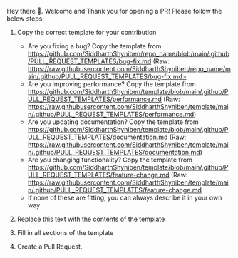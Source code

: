 Hey there :wave:. Welcome and Thank you for opening a PR! Please follow the below steps:

1. Copy the correct template for your contribution
    - Are you fixing a bug? Copy the template from <https://github.com/SiddharthShyniben/repo_name/blob/main/.github/PULL_REQUEST_TEMPLATES/bug-fix.md> (Raw: https://raw.githubusercontent.com/SiddharthShyniben/repo_name/main/.github/PULL_REQUEST_TEMPLATES/bug-fix.md>
    - Are you improving performance? Copy the template from <https://github.com/SiddharthShyniben/template/blob/main/.github/PULL_REQUEST_TEMPLATES/performance.md> (Raw: <https://raw.githubusercontent.com/SiddharthShyniben/template/main/.github/PULL_REQUEST_TEMPLATES/performance.md>)
    - Are you updating documentation? Copy the template from <https://github.com/SiddharthShyniben/template/blob/main/.github/PULL_REQUEST_TEMPLATES/documentation.md> (Raw: <https://raw.githubusercontent.com/SiddharthShyniben/template/main/.github/PULL_REQUEST_TEMPLATES/documentation.md>)
    - Are you changing functionality? Copy the template from <https://github.com/SiddharthShyniben/template/blob/main/.github/PULL_REQUEST_TEMPLATES/feature-change.md> (Raw: <https://raw.githubusercontent.com/SiddharthShyniben/template/main/.github/PULL_REQUEST_TEMPLATES/feature-change.md>
    - If none of these are fitting, you can always describe it in your own way

2. Replace this text with the contents of the template
3. Fill in all sections of the template
4. Create a Pull Request.
